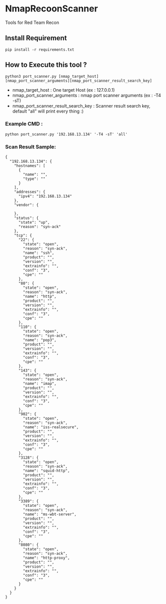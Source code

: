 # NmapRecoonScanner
Tools for Red Team Recon

## Install Requirement
```
pip install -r requirements.txt
```

## How to Execute this tool ?
```
python3 port_scanner.py [nmap_target_host][nmap_port_scanner_arguments][nmap_port_scanner_result_search_key]
```

+ nmap_target_host : One target Host (ex : 127.0.0.1)
+ nmap_port_scanner_arguments : nmap port scanner arguments (ex : -T4 -sT)
+ nmap_port_scanner_result_search_key : Scanner result search key, default "all" will print every thing :)

### Example CMD : 
```
python port_scanner.py '192.168.13.134' '-T4 -sT' 'all'
```

### Scan Result Sample:
```
{
  "192.168.13.134": {
    "hostnames": [
      {
        "name": "",
        "type": ""
      }
    ],
    "addresses": {
      "ipv4": "192.168.13.134"
    },
    "vendor": {

    },
    "status": {
      "state": "up",
      "reason": "syn-ack"
    },
    "tcp": {
      "22": {
        "state": "open",
        "reason": "syn-ack",
        "name": "ssh",
        "product": "",
        "version": "",
        "extrainfo": "",
        "conf": "3",
        "cpe": ""
      },
      "80": {
        "state": "open",
        "reason": "syn-ack",
        "name": "http",
        "product": "",
        "version": "",
        "extrainfo": "",
        "conf": "3",
        "cpe": ""
      },
      "110": {
        "state": "open",
        "reason": "syn-ack",
        "name": "pop3",
        "product": "",
        "version": "",
        "extrainfo": "",
        "conf": "3",
        "cpe": ""
      },
      "143": {
        "state": "open",
        "reason": "syn-ack",
        "name": "imap",
        "product": "",
        "version": "",
        "extrainfo": "",
        "conf": "3",
        "cpe": ""
      },
      "902": {
        "state": "open",
        "reason": "syn-ack",
        "name": "iss-realsecure",
        "product": "",
        "version": "",
        "extrainfo": "",
        "conf": "3",
        "cpe": ""
      },
      "3128": {
        "state": "open",
        "reason": "syn-ack",
        "name": "squid-http",
        "product": "",
        "version": "",
        "extrainfo": "",
        "conf": "3",
        "cpe": ""
      },
      "3389": {
        "state": "open",
        "reason": "syn-ack",
        "name": "ms-wbt-server",
        "product": "",
        "version": "",
        "extrainfo": "",
        "conf": "3",
        "cpe": ""
      },
      "8080": {
        "state": "open",
        "reason": "syn-ack",
        "name": "http-proxy",
        "product": "",
        "version": "",
        "extrainfo": "",
        "conf": "3",
        "cpe": ""
      }
    }
  }
}
```